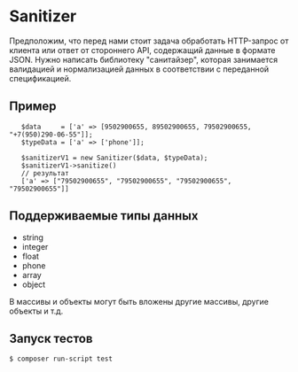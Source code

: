 # Sanitizer

Предположим, что перед нами стоит задача обработать HTTP-запрос от клиента или ответ от
стороннего API, содержащий данные в формате JSON.
Нужно написать библиотеку "санитайзер", которая занимается валидацией и нормализацией
данных в соответствии с переданной спецификацией.
## Пример

 ```
    $data     = ['a' => [9502900655, 89502900655, 79502900655, "+7(950)290-06-55"]];
	$typeData = ['a' => ['phone']];

	$sanitizerV1 = new Sanitizer($data, $typeData);
	$sanitizerV1->sanitize()
	// результат
	['a' => ["79502900655", "79502900655", "79502900655", "79502900655"]]
```

## Поддерживаемые типы данных
* string
* integer
* float
* phone
* array
* object

В массивы и объекты могут быть вложены другие массивы, другие объекты и т.д.

## Запуск тестов
```sh
$ composer run-script test
```